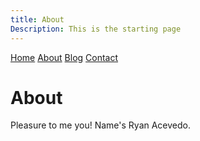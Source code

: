```yaml
---
title: About
Description: This is the starting page
---
```

[Home](/)
[About](/about/)
[Blog](/blog/)
[Contact](/contact/)

# About

Pleasure to me you! Name's Ryan Acevedo.
